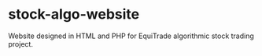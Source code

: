 # stock-algo-website
Website designed in HTML and PHP for EquiTrade algorithmic stock trading project. 
